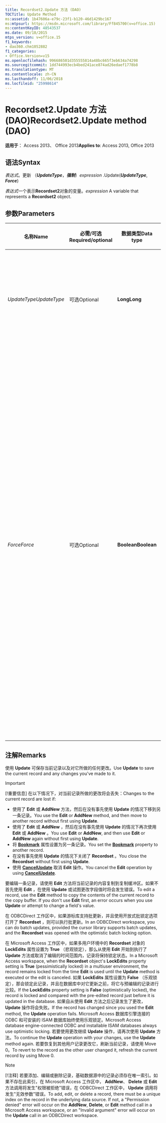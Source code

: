 ```yaml
---
title: Recordset2.Update 方法 (DAO)
TOCTitle: Update Method
ms:assetid: 1b47606a-e79c-23f1-b120-46d1429bc167
ms:mtpsurl: https://msdn.microsoft.com/library/Ff845700(v=office.15)
ms:contentKeyID: 48543537
ms.date: 09/18/2015
mtps_version: v=office.15
f1_keywords:
- dao360.chm1052882
f1_categories:
- Office.Version=v15
ms.openlocfilehash: 996686501d355555814a48bc665f3eb634a74298
ms.sourcegitcommit: 1dd744993ecb4bed241ace874ad26edaef1778b8
ms.translationtype: MT
ms.contentlocale: zh-CN
ms.lasthandoff: 11/06/2018
ms.locfileid: "25998614"
---
```

# <a name="recordset2update-method-dao"></a><span data-ttu-id="dd09c-102">Recordset2.Update 方法 (DAO)</span><span class="sxs-lookup"><span data-stu-id="dd09c-102">Recordset2.Update method (DAO)</span></span>

<span data-ttu-id="dd09c-103">**适用于**： Access 2013、 Office 2013</span><span class="sxs-lookup"><span data-stu-id="dd09c-103">**Applies to**: Access 2013, Office 2013</span></span>

## <a name="syntax"></a><span data-ttu-id="dd09c-104">语法</span><span class="sxs-lookup"><span data-stu-id="dd09c-104">Syntax</span></span>

<span data-ttu-id="dd09c-105">*表达式*。更新 （***UpdateType***，***强制***）</span><span class="sxs-lookup"><span data-stu-id="dd09c-105">*expression* .Update(***UpdateType***, ***Force***)</span></span>

<span data-ttu-id="dd09c-106">*表达式*一个表示**Recordset2**对象的变量。</span><span class="sxs-lookup"><span data-stu-id="dd09c-106">*expression* A variable that represents a **Recordset2** object.</span></span>

## <a name="parameters"></a><span data-ttu-id="dd09c-107">参数</span><span class="sxs-lookup"><span data-stu-id="dd09c-107">Parameters</span></span>

<table>
<colgroup>
<col style="width: 25%" />
<col style="width: 25%" />
<col style="width: 25%" />
<col style="width: 25%" />
</colgroup>
<thead>
<tr class="header">
<th><p><span data-ttu-id="dd09c-108">名称</span><span class="sxs-lookup"><span data-stu-id="dd09c-108">Name</span></span></p></th>
<th><p><span data-ttu-id="dd09c-109">必需/可选</span><span class="sxs-lookup"><span data-stu-id="dd09c-109">Required/optional</span></span></p></th>
<th><p><span data-ttu-id="dd09c-110">数据类型</span><span class="sxs-lookup"><span data-stu-id="dd09c-110">Data type</span></span></p></th>
<th><p><span data-ttu-id="dd09c-111">说明</span><span class="sxs-lookup"><span data-stu-id="dd09c-111">Description</span></span></p></th>
</tr>
</thead>
<tbody>
<tr class="odd">
<td><p><span data-ttu-id="dd09c-112"><em>UpdateType</em></span><span class="sxs-lookup"><span data-stu-id="dd09c-112"><em>UpdateType</em></span></span></p></td>
<td><p><span data-ttu-id="dd09c-113">可选</span><span class="sxs-lookup"><span data-stu-id="dd09c-113">Optional</span></span></p></td>
<td><p><span data-ttu-id="dd09c-114"><strong>Long</strong></span><span class="sxs-lookup"><span data-stu-id="dd09c-114"><strong>Long</strong></span></span></p></td>
<td><p><span data-ttu-id="dd09c-115">一个 <strong><a href="updatetypeenum-enumeration-dao.md">UpdateTypeEnum</a></strong> 常量，指示"设置"中指定的更新类型（仅适用于 ODBCDirect 工作区）。</span><span class="sxs-lookup"><span data-stu-id="dd09c-115">A <strong><a href="updatetypeenum-enumeration-dao.md">UpdateTypeEnum</a></strong> constant indicating the type of update, as specified in Settings (ODBCDirect workspaces only).</span></span></p></td>
</tr>
<tr class="even">
<td><p><span data-ttu-id="dd09c-116"><em>Force</em></span><span class="sxs-lookup"><span data-stu-id="dd09c-116"><em>Force</em></span></span></p></td>
<td><p><span data-ttu-id="dd09c-117">可选</span><span class="sxs-lookup"><span data-stu-id="dd09c-117">Optional</span></span></p></td>
<td><p><span data-ttu-id="dd09c-118"><strong>Boolean</strong></span><span class="sxs-lookup"><span data-stu-id="dd09c-118"><strong>Boolean</strong></span></span></p></td>
<td><p><span data-ttu-id="dd09c-p101">一个 <strong>Boolean</strong> 值，指示是否将更改强制到数据库中，而不管自从 <strong><a href="recordset-addnew-method-dao.md">AddNew</a></strong> 、 <strong><a href="fields-delete-method-dao.md">Delete</a></strong> 或 <strong><a href="recordset2-edit-method-dao.md">Edit</a></strong> 调用以来，其他用户是否更改了基础数据。如果为 <strong>True</strong> ，则会强制更改，并且只是覆盖由其他用户所做的更改。如果为 <strong>False</strong> （默认值），在更新处于待定状态时由其他用户所做的更改将导致更改对冲突的更改失败。不发生错误，但是 <strong><a href="recordset-batchcollisioncount-property-dao.md">BatchCollisionCount</a></strong> 和 <strong>BatchCollisions</strong> 属性将分别指示冲突数和受冲突影响的行数（仅适用于 ODBCDirect 工作区）。  </span><span class="sxs-lookup"><span data-stu-id="dd09c-p101">A <strong>Boolean</strong> value indicating whether or not to force the changes into the database, regardless of whether the underlying data has been changed by another user since the <strong><a href="recordset-addnew-method-dao.md">AddNew</a></strong>, <strong><a href="fields-delete-method-dao.md">Delete</a></strong>, or <strong><a href="recordset2-edit-method-dao.md">Edit</a></strong> call. If <strong>True</strong>, the changes are forced and changes made by other users are simply overwritten. If <strong>False</strong> (default), changes made by another user while the update is pending will cause the update to fail for those changes that are in conflict. No error occurs, but the <strong><a href="recordset-batchcollisioncount-property-dao.md">BatchCollisionCount</a></strong> and <strong>BatchCollisions</strong> properties will indicate the number of conflicts and the rows affected by conflicts, respectively (ODBCDirect workspaces only).</span></span></p></td>
</tr>
</tbody>
</table>


## <a name="remarks"></a><span data-ttu-id="dd09c-123">注解</span><span class="sxs-lookup"><span data-stu-id="dd09c-123">Remarks</span></span>

<span data-ttu-id="dd09c-124">使用 **Update** 可保存当前记录以及对它所做的任何更改。</span><span class="sxs-lookup"><span data-stu-id="dd09c-124">Use **Update** to save the current record and any changes you've made to it.</span></span>

> [!IMPORTANT]
> <span data-ttu-id="dd09c-125">[!重要信息] 在以下情况下，对当前记录所做的更改将会丢失：</span><span class="sxs-lookup"><span data-stu-id="dd09c-125">Changes to the current record are lost if:</span></span>
> - <span data-ttu-id="dd09c-126">使用了 **Edit** 或 **AddNew** 方法，然后在没有事先使用 **Update** 的情况下移到另一条记录。</span><span class="sxs-lookup"><span data-stu-id="dd09c-126">You use the **Edit** or **AddNew** method, and then move to another record without first using **Update**.</span></span>
> - <span data-ttu-id="dd09c-127">使用了 **Edit** 或 **AddNew** ，然后在没有事先使用 **Update** 的情况下再次使用 **Edit** 或 **AddNew** 。</span><span class="sxs-lookup"><span data-stu-id="dd09c-127">You use **Edit** or **AddNew**, and then use **Edit** or **AddNew** again without first using **Update**.</span></span>
> - <span data-ttu-id="dd09c-128">将 **[Bookmark](recordset2-bookmark-property-dao.md)** 属性设置为另一条记录。</span><span class="sxs-lookup"><span data-stu-id="dd09c-128">You set the **[Bookmark](recordset2-bookmark-property-dao.md)** property to another record.</span></span>
> - <span data-ttu-id="dd09c-129">在没有事先使用 **Update** 的情况下关闭了 **Recordset** 。</span><span class="sxs-lookup"><span data-stu-id="dd09c-129">You close the **Recordset** without first using **Update**.</span></span>
> - <span data-ttu-id="dd09c-130">使用 [**CancelUpdate**](recordset2-cancelupdate-method-dao.md) 取消 **Edit** 操作。</span><span class="sxs-lookup"><span data-stu-id="dd09c-130">You cancel the **Edit** operation by using **[CancelUpdate](recordset2-cancelupdate-method-dao.md)**.</span></span>

<span data-ttu-id="dd09c-p102">要编辑一条记录，请使用 **Edit** 方法将当前记录的内容复制到复制缓冲区。如果不首先使用 **Edit** ，在使用 **Update** 或试图更改字段值时将会发生错误。</span><span class="sxs-lookup"><span data-stu-id="dd09c-p102">To edit a record, use the **Edit** method to copy the contents of the current record to the copy buffer. If you don't use **Edit** first, an error occurs when you use **Update** or attempt to change a field's value.</span></span>

<span data-ttu-id="dd09c-133">在 ODBCDirect 工作区中，如果游标库支持批更新，并且使用开放式批锁定选项打开了 **Recordset** ，则可以执行批更新。</span><span class="sxs-lookup"><span data-stu-id="dd09c-133">In an ODBCDirect workspace, you can do batch updates, provided the cursor library supports batch updates, and the **Recordset** was opened with the optimistic batch locking option.</span></span>

<span data-ttu-id="dd09c-134">在 Microsoft Access 工作区中，如果多用户环境中的 **Recordset** 对象的 **LockEdits** 属性设置为 **True** （悲观锁定），那么从使用 **Edit** 开始到执行了 **Update** 方法或取消了编辑的时间范围内，记录将保持锁定状态。</span><span class="sxs-lookup"><span data-stu-id="dd09c-134">In a Microsoft Access workspace, when the **Recordset** object's **LockEdits** property setting is **True** (pessimistically locked) in a multiuser environment, the record remains locked from the time **Edit** is used until the **Update** method is executed or the edit is canceled.</span></span> <span data-ttu-id="dd09c-135">如果 **LockEdits** 属性设置为 **False** （乐观锁定），那会锁定此记录，并且在数据库中对它更新之前，将它与预编辑的记录进行比较。</span><span class="sxs-lookup"><span data-stu-id="dd09c-135">If the **LockEdits** property setting is **False** (optimistically locked), the record is locked and compared with the pre-edited record just before it is updated in the database.</span></span> <span data-ttu-id="dd09c-136">如果自从使用 **Edit** 方法之后记录发生了更改， **Update** 操作将会失败。</span><span class="sxs-lookup"><span data-stu-id="dd09c-136">If the record has changed since you used the **Edit** method, the **Update** operation fails.</span></span> <span data-ttu-id="dd09c-137">Microsoft Access 数据库引擎连接的 ODBC 和可安装的 ISAM 数据库始终使用乐观锁定。</span><span class="sxs-lookup"><span data-stu-id="dd09c-137">Microsoft Access database engine-connected ODBC and installable ISAM databases always use optimistic locking.</span></span> <span data-ttu-id="dd09c-138">若要使用更改继续 **Update** 操作，请再次使用 **Update** 方法。</span><span class="sxs-lookup"><span data-stu-id="dd09c-138">To continue the **Update** operation with your changes, use the **Update** method again.</span></span> <span data-ttu-id="dd09c-139">若要恢复到其他用户记录更改它，刷新当前记录，请使用 Move 0。</span><span class="sxs-lookup"><span data-stu-id="dd09c-139">To revert to the record as the other user changed it, refresh the current record by using Move 0.</span></span>

> [!NOTE]
> <span data-ttu-id="dd09c-p104">[!注释] 若要添加、编辑或删除记录，基础数据源中的记录必须存在唯一索引。如果不存在此索引，在 Microsoft Access 工作区中， **AddNew**、 **Delete** 或 **Edit** 方法调用将发生"权限被拒绝"错误，在 ODBCDirect 工作区中， **Update** 调用将发生"无效参数"错误。</span><span class="sxs-lookup"><span data-stu-id="dd09c-p104">To add, edit, or delete a record, there must be a unique index on the record in the underlying data source. If not, a "Permission denied" error will occur on the **AddNew**, **Delete**, or **Edit** method call in a Microsoft Access workspace, or an "Invalid argument" error will occur on the **Update** call in an ODBCDirect workspace.</span></span>


